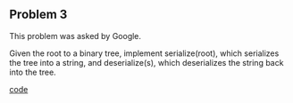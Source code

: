 Problem 3
---------
This problem was asked by Google.

Given the root to a binary tree, implement serialize(root), which serializes the tree into a string, and deserialize(s), which deserializes the string back into the tree.

[code](codes/problem3.c)
